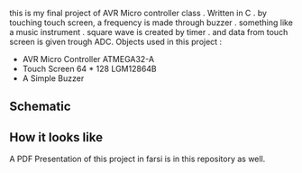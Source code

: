 this is my final project of AVR Micro controller class . Written in C . by touching touch screen, a frequency is made through buzzer . something like a music instrument .
square wave is created by timer . and data from touch screen is given trough ADC.
Objects used in this project :
* AVR Micro Controller ATMEGA32-A
* Touch Screen 64 * 128 LGM12864B
* A Simple Buzzer

## Schematic


## How it looks like



A PDF Presentation of this project in farsi is in this repository as well. 
